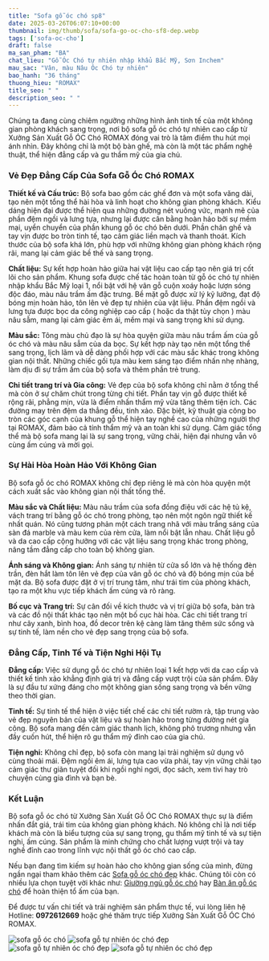 ```yaml
---
title: "Sofa gỗ óc chó sp8"
date: 2025-03-26T06:07:10+00:00
thumbnail: img/thumb/sofa/sofa-go-oc-cho-sf8-dep.webp
tags: ['sofa-oc-cho']
draft: false
ma_san_pham: "BA"
chat_lieu: "Gỗ Óc Chó tự nhiên nhập khẩu Bắc Mỹ, Sơn Inchem"
mau_sac: "Vân, màu Nâu Óc Chó tự nhiên"
bao_hanh: "36 tháng"
thuong_hieu: "ROMAX"
title_seo: " "
description_seo: " "
---
```

Chúng ta đang cùng chiêm ngưỡng những hình ảnh tinh tế của một không gian phòng khách sang trọng, nơi bộ sofa gỗ óc chó tự nhiên cao cấp từ Xưởng Sản Xuất Gỗ ÓC Chó ROMAX đóng vai trò là tâm điểm thu hút mọi ánh nhìn. Đây không chỉ là một bộ bàn ghế, mà còn là một tác phẩm nghệ thuật, thể hiện đẳng cấp và gu thẩm mỹ của gia chủ.

### **Vẻ Đẹp Đẳng Cấp Của Sofa Gỗ Óc Chó ROMAX**

**Thiết kế và Cấu trúc:** Bộ sofa bao gồm các ghế đơn và một sofa văng dài, tạo nên một tổng thể hài hòa và linh hoạt cho không gian phòng khách. Kiểu dáng hiện đại được thể hiện qua những đường nét vuông vức, mạnh mẽ của phần đệm ngồi và lưng tựa, nhưng lại được cân bằng hoàn hảo bởi sự mềm mại, uyển chuyển của phần khung gỗ óc chó bên dưới. Phần chân ghế và tay vịn được bo tròn tinh tế, tạo cảm giác liền mạch và thanh thoát. Kích thước của bộ sofa khá lớn, phù hợp với những không gian phòng khách rộng rãi, mang lại cảm giác bề thế và sang trọng.

**Chất liệu:** Sự kết hợp hoàn hảo giữa hai vật liệu cao cấp tạo nên giá trị cốt lõi cho sản phẩm. Khung sofa được chế tác hoàn toàn từ gỗ óc chó tự nhiên nhập khẩu Bắc Mỹ loại 1, nổi bật với hệ vân gỗ cuộn xoáy hoặc lượn sóng độc đáo, màu nâu trầm ấm đặc trưng. Bề mặt gỗ được xử lý kỹ lưỡng, đạt độ bóng mịn hoàn hảo, tôn lên vẻ đẹp tự nhiên của vật liệu. Phần đệm ngồi và lưng tựa được bọc da công nghiệp cao cấp ( hoặc da thật tùy chọn ) màu nâu sẫm, mang lại cảm giác êm ái, mềm mại và sang trọng khi sử dụng.

**Màu sắc:** Tông màu chủ đạo là sự hòa quyện giữa màu nâu trầm ấm của gỗ óc chó và màu nâu sẫm của da bọc. Sự kết hợp này tạo nên một tổng thể sang trọng, lịch lãm và dễ dàng phối hợp với các màu sắc khác trong không gian nội thất. Những chiếc gối tựa màu kem sáng tạo điểm nhấn nhẹ nhàng, làm dịu đi sự trầm ấm của bộ sofa và thêm phần trẻ trung.

**Chi tiết trang trí và Gia công:** Vẻ đẹp của bộ sofa không chỉ nằm ở tổng thể mà còn ở sự chăm chút trong từng chi tiết. Phần tay vịn gỗ được thiết kế rộng rãi, phẳng mịn, vừa là điểm nhấn thẩm mỹ vừa tăng thêm tiện ích. Các đường may trên đệm da thẳng đều, tinh xảo. Đặc biệt, kỹ thuật gia công bo tròn các góc cạnh của khung gỗ thể hiện tay nghề cao của những người thợ tại ROMAX, đảm bảo cả tính thẩm mỹ và an toàn khi sử dụng. Cảm giác tổng thể mà bộ sofa mang lại là sự sang trọng, vững chãi, hiện đại nhưng vẫn vô cùng ấm cúng và mời gọi.

### **Sự Hài Hòa Hoàn Hảo Với Không Gian**

Bộ sofa gỗ óc chó ROMAX không chỉ đẹp riêng lẻ mà còn hòa quyện một cách xuất sắc vào không gian nội thất tổng thể.

**Màu sắc và Chất liệu:** Màu nâu trầm của sofa đồng điệu với các hệ tủ kệ, vách trang trí bằng gỗ óc chó trong phòng, tạo nên một ngôn ngữ thiết kế nhất quán. Nó cũng tương phản một cách trang nhã với màu trắng sáng của sàn đá marble và màu kem của rèm cửa, làm nổi bật lẫn nhau. Chất liệu gỗ và da cao cấp cộng hưởng với các vật liệu sang trọng khác trong phòng, nâng tầm đẳng cấp cho toàn bộ không gian.

**Ánh sáng và Không gian:** Ánh sáng tự nhiên từ cửa sổ lớn và hệ thống đèn trần, đèn hắt làm tôn lên vẻ đẹp của vân gỗ óc chó và độ bóng mịn của bề mặt da. Bộ sofa được đặt ở vị trí trung tâm, như trái tim của phòng khách, tạo ra một khu vực tiếp khách ấm cúng và rõ ràng.

**Bố cục và Trang trí:** Sự cân đối về kích thước và vị trí giữa bộ sofa, bàn trà và các đồ nội thất khác tạo nên một bố cục hài hòa. Các chi tiết trang trí như cây xanh, bình hoa, đồ decor trên kệ càng làm tăng thêm sức sống và sự tinh tế, làm nền cho vẻ đẹp sang trọng của bộ sofa.

### **Đẳng Cấp, Tinh Tế và Tiện Nghi Hội Tụ**

**Đẳng cấp:** Việc sử dụng gỗ óc chó tự nhiên loại 1 kết hợp với da cao cấp và thiết kế tinh xảo khẳng định giá trị và đẳng cấp vượt trội của sản phẩm. Đây là sự đầu tư xứng đáng cho một không gian sống sang trọng và bền vững theo thời gian.

**Tinh tế:** Sự tinh tế thể hiện ở việc tiết chế các chi tiết rườm rà, tập trung vào vẻ đẹp nguyên bản của vật liệu và sự hoàn hảo trong từng đường nét gia công. Bộ sofa mang đến cảm giác thanh lịch, không phô trương nhưng vẫn đầy cuốn hút, thể hiện rõ gu thẩm mỹ đỉnh cao của gia chủ.

**Tiện nghi:** Không chỉ đẹp, bộ sofa còn mang lại trải nghiệm sử dụng vô cùng thoải mái. Đệm ngồi êm ái, lưng tựa cao vừa phải, tay vịn vững chãi tạo cảm giác thư giãn tuyệt đối khi ngồi nghỉ ngơi, đọc sách, xem tivi hay trò chuyện cùng gia đình và bạn bè.

### **Kết Luận**

Bộ sofa gỗ óc chó từ Xưởng Sản Xuất Gỗ ÓC Chó ROMAX thực sự là điểm nhấn đắt giá, trái tim của không gian phòng khách. Nó không chỉ là nơi tiếp khách mà còn là biểu tượng của sự sang trọng, gu thẩm mỹ tinh tế và sự tiện nghi, ấm cúng. Sản phẩm là minh chứng cho chất lượng vượt trội và tay nghề đỉnh cao trong lĩnh vực nội thất gỗ óc chó cao cấp.

Nếu bạn đang tìm kiếm sự hoàn hảo cho không gian sống của mình, đừng ngần ngại tham khảo thêm các [Sofa gỗ óc chó đẹp](https://romax.vn/danh-muc/phong-khach/sofa-go-oc-cho/) khác. Chúng tôi còn có nhiều lựa chọn tuyệt vời khác như: [Giường ngủ gỗ óc chó](https://romax.vn/danh-muc/phong-ngu/giuong-go-oc-cho/) hay [Bàn ăn gỗ óc chó](https://romax.vn/danh-muc/phong-bep/ban-an-go-oc-cho/) để hoàn thiện tổ ấm của bạn.

Để được tư vấn chi tiết và trải nghiệm sản phẩm thực tế, vui lòng liên hệ Hotline: **0972612669** hoặc ghé thăm trực tiếp Xưởng Sản Xuất Gỗ ÓC Chó ROMAX.

![sofa gỗ óc chó](/img/sofa/sf8/sofa-go-oc-cho-sf8-00-35.webp)
![sofa gỗ tự nhiên óc chó đẹp](/img/sofa/sf8/sofa-go-oc-cho-sf8-00-36.webp)
![sofa gỗ tự nhiên óc chó đẹp](/img/sofa/sf8/sofa-go-oc-cho-sf8-00-37.webp)
![sofa gỗ tự nhiên óc chó đẹp](/img/sofa/sf8/sofa-go-oc-cho-sf8-00-38.webp)